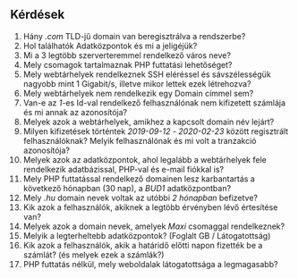 ## Kérdések

1. Hány _.com_ TLD-jű domain van beregisztrálva a rendszerbe?
2. Hol találhatók Adatközpontok és mi a jeligéjük?
3. Mi a 3 legtöbb szerverteremmel rendelkező város neve?
4. Mely csomagok tartalmaznak PHP futtatási lehetőséget?
5. Mely webtárhelyek rendelkeznek SSH eléréssel és sávszélességük nagyobb mint 1 Gigabit/s, illetve mikor lettek ezek létrehozva?
6. Mely webtárhelyek nem rendelkezik egy Domain címmel sem?
7. Van-e az _1_-es Id-val rendelkező felhasználónak nem kifizetett számlája és mi annak az azonosítója?
8. Melyek azok a webtárhelyek, amikhez a kapcsolt domain név lejárt?
9. Milyen kifizetések történtek _2019-09-12_ - _2020-02-23_ között regisztrált felhasználóknak? Melyik felhasználónak és mi volt a tranzakció azonosítója?
10. Melyek azok az adatközpontok, ahol legalább a webtárhelyek fele rendelkezik adatbázissal, PHP-val és e-mail fiókkal is?
11. Mely PHP futtatással rendelkező domainen lesz karbantartás a következő hónapban (30 nap), a _BUD1_ adatközpontban?
12. Mely _.hu_ domain nevek voltak az utóbbi _2 hónapban_ befizetve?
13. Kik azok a felhasználók, akiknek a legtöbb érvényben lévő értesítése van?
14. Melyek azok a domain nevek, amelyek _Maxi_ csomaggal rendelkeznek?
15. Melyik a legterheltebb adatközpontok? (Foglalt GB / Látogatottság)
16. Kik azok a felhasználók, akik a határidő előtti napon fizették be a számlát? (és melyek ezek a számlák?)
17. PHP futtatás nélkül, mely weboldalak látogatottsága a legmagasabb?

<div class="page-break"></div>
